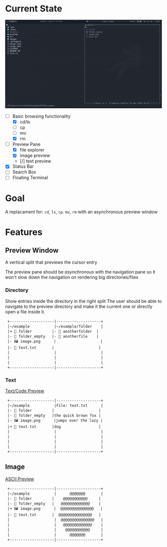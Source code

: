 # Current State

![](https://github.com/Hashino/navfs/raw/main/preview/preview.gif)

- [ ] Basic browsing functionality
  - [x] cd/ls
  - [ ] cp
  - [ ] mv
  - [x] rm
- [ ] Preview Pane
  - [x] file explorer
  - [x] image preview
  - [/] text preview
- [x] Status Bar
- [ ] Search Box
- [ ] Floating Terminal

# Goal
A replacament for: `cd`, `ls`, `cp`. `mv`, `rm` with an asynchronous preview window

# Features

## Preview Window
A vertical split that previews the cursor entry

The preview pane should be *asynchronous* with the navigation pane so it won't slow down the navigation on rendering big directories/files

### Directory
Show entries inside the directory in the right split
The user should be able to navigate to the preview directory
and make it the current one or directly open a file inside it.
```
 +--------------------|--------------------+
 |~/example           |~/example/folder    |
 |➜ 📁 folder         |- 📁 anotherfolder  |
 |- 📁 folder_empty   |- 📄 anotherfile    |
 |- 🖼️ image.png      |                    |
 |- 📄 text.txt       |                    |
 |                    |                    |
 |                    |                    |
 |                    |                    |
 +--------------------|--------------------+
```

### Text
[Text/Code Preview](https://github.com/sharkdp/bat)

```
 +--------------------|--------------------+
 |~/example           |File: text.txt      |
 |- 📁 folder         |                    |
 |- 📁 folder_empty   |the quick brown fox |
 |- 🖼️ image.png      |jumps over the lazy |
 |➜ 📄 text.txt       |dog                 |
 |                    |                    |
 |                    |                    |
 |                    |                    |
 |                    |                    |
 +--------------------|--------------------+
```
## Image
[ASCII Preview](https://github.com/lnenad/image-to-ascii)

```
 +--------------------|--------------------+
 |~/example           |      @@@@@@@       |
 |- 📁 folder         |    @@@@@@@@@@@     |
 |- 📁 folder_empty   |   @@@@@@@@@@@@@    |
 |➜ 🖼️ image.png      |  @@@@@@@@@@@@@@@   |
 |- 📄 text.txt       |  @@@@@@@@@@@@@@@   |
 |                    |  @@@@@@@@@@@@@@@   |
 |                    |   @@@@@@@@@@@@@    |
 |                    |    @@@@@@@@@@@     |
 |                    |      @@@@@@@       |
 +--------------------|--------------------+
```
